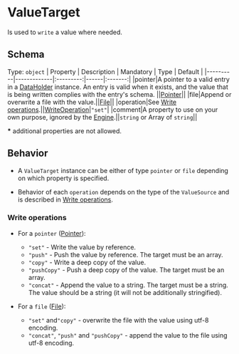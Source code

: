 # ValueTarget
Is used to `write` a value where needed.

## Schema

Type: `object`
| Property | Description | Mandatory | Type | Default |
|----------|-------------|:---------:|------|:-------:|
|pointer|A pointer to a valid entry in a [DataHolder] instance. An entry is valid when it exists, and the value that is being written complies with the entry's schema. ||[Pointer]||
|file|Append or overwrite a file with the value.||[File]||
|operation|See [Write operations](#write-operations).||[WriteOperation]|`"set"`|
|comment|A property to use on your own purpose, ignored by the [Engine].||`string` or Array of `string`||

**\*** additional properties are not allowed.

## Behavior
- A `ValueTarget` instance can be either of type `pointer` or `file` depending on which property is specified.

- Behavior of each `operation` depends on the type of the `ValueSource` and is described in [Write operations](#Write-operations).

### Write operations
- For a `pointer` ([Pointer]):
    - `"set"` - Write the value by reference.
    - `"push"` - Push the value by reference. The target must be an array.
    - `"copy"` - Write a deep copy of the value.
    - `"pushCopy"` - Push a deep copy of the value. The target must be an array.
    - `"concat"` - Append the value to a string. The target must be a string. The value should be a string (it will not be additionally stringified).

- For a `file` ([File]):
    - `"set"` and`"copy"` - overwrite the file with the value using utf-8 encoding.
    - `"concat"`, `"push"` and `"pushCopy"` - append the value to the file using utf-8 encoding.




[WriteOperation]: Enums.md#WriteOperation

[Pointer]: Pointer.md
[File]: File.md

[DataHolder]: ../main_components/DataHolder.md

[Engine]: ../Definitions.md#Virtual-Thing-Engine-and-Engine
